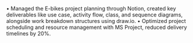 •	Managed the E-bikes project planning through Notion, created key deliverables like use case, activity flow, class, and sequence diagrams, alongside work breakdown structures using draw.io.
•	Optimized project scheduling and resource management with MS Project, reduced delivery timelines by 20%.
